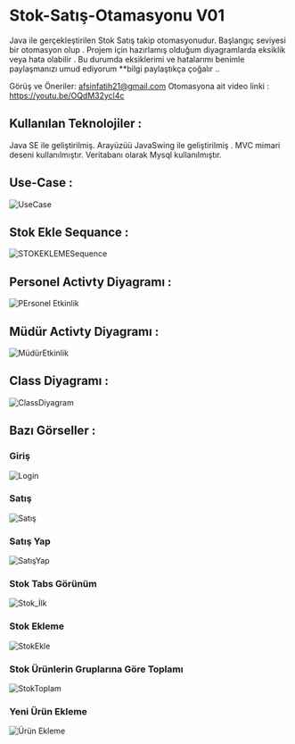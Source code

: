 # Stok-Satış-Otamasyonu V01
Java ile gerçekleştirilen Stok Satış takip otomasyonudur. Başlangıç seviyesi bir otomasyon olup . Projem için hazırlamış olduğum diyagramlarda eksiklik veya hata olabilir . Bu durumda eksiklerimi ve hatalarımı benimle paylaşmanızı umud ediyorum  **bilgi paylaştıkça çoğalır ..

Görüş ve Öneriler: afsinfatih21@gmail.com
Otomasyona ait video linki : https://youtu.be/OQdM32ycl4c

## Kullanılan Teknolojiler :
Java SE ile geliştirilmiş. Arayüzüü JavaSwing ile geliştirilmiş . MVC mimari deseni kullanılmıştır. Veritabanı olarak Mysql kullanılmıştır. 

## Use-Case :
![UseCase](https://user-images.githubusercontent.com/50847253/83983491-9701e280-a937-11ea-9f6b-2e65f523f491.png)

## Stok Ekle Sequance :
![STOKEKLEMESequence](https://user-images.githubusercontent.com/50847253/83983504-c3b5fa00-a937-11ea-9aaa-fee125d1b08a.png)
## Personel Activty Diyagramı : 
![PErsonel Etkinlik](https://user-images.githubusercontent.com/50847253/83983533-f4962f00-a937-11ea-8b23-7a48e24af26e.png)
## Müdür Activty Diyagramı : 
![MüdürEtkinlik](https://user-images.githubusercontent.com/50847253/83983536-f65ff280-a937-11ea-924c-aacab874de26.png)
## Class Diyagramı :
![ClassDiyagram](https://user-images.githubusercontent.com/50847253/83983553-168fb180-a938-11ea-9cd3-46552b8f43c0.png)

## Bazı Görseller :
### Giriş 
![Login](https://user-images.githubusercontent.com/50847253/83983555-1a233880-a938-11ea-96b8-f84b08c13797.png)
### Satış
![Satış](https://user-images.githubusercontent.com/50847253/83983558-1e4f5600-a938-11ea-8efe-7a5112cc0b8c.png)
### Satış Yap
![SatışYap](https://user-images.githubusercontent.com/50847253/83983561-21e2dd00-a938-11ea-8095-975997c29523.png)
### Stok Tabs Görünüm

![Stok_İlk](https://user-images.githubusercontent.com/50847253/83983562-24453700-a938-11ea-918a-1deef5be06a1.png)

### Stok Ekleme
![StokEkle](https://user-images.githubusercontent.com/50847253/83983563-260efa80-a938-11ea-82cc-aa6eaea29f98.png)
### Stok Ürünlerin Gruplarına Göre Toplamı
![StokToplam](https://user-images.githubusercontent.com/50847253/83983566-2a3b1800-a938-11ea-8adc-23b33289ef73.png)
### Yeni Ürün Ekleme
![Ürün Ekleme](https://user-images.githubusercontent.com/50847253/83983569-2effcc00-a938-11ea-8233-131d0e9e8363.png)







